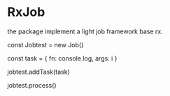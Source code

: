 # RxJob
the package implement a light job framework base rx.


const Jobtest = new Job()

const task = {
	fn: console.log,
        args: i
}

jobtest.addTask(task)

jobtest.process()


